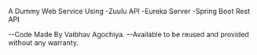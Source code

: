 A Dummy Web Service Using
-Zuulu API
-Eureka Server
-Spring Boot Rest API

--Code Made By Vaibhav Agochiya.
--Available to be reused and provided without any warranty.
